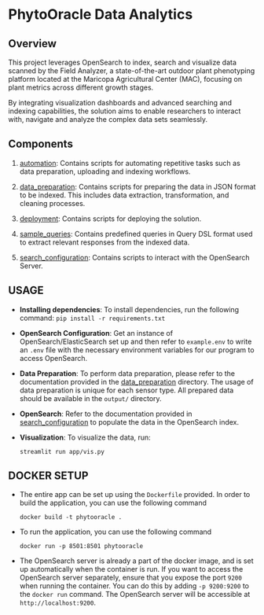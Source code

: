 # PhytoOracle Data Analytics

## Overview

This project leverages OpenSearch to index, search and visualize data scanned by the Field Analyzer, a state-of-the-art outdoor plant phenotyping platform located at the Maricopa Agricultural Center (MAC), focusing on plant metrics across different growth stages.

By integrating visualization dashboards and advanced searching and indexing capabilities, the solution aims to enable researchers to interact with, navigate and analyze the complex data sets seamlessly.

## Components

1. [automation](automation): Contains scripts for automating repetitive tasks such as data preparation, uploading and indexing workflows.

1. [data_preparation](data_preparation): Contains scripts for preparing the data in JSON format to be indexed. This includes data extraction, transformation, and cleaning processes.

1. [deployment](deployment): Contains scripts for deploying the solution.

1. [sample_queries](sample_queries): Contains predefined queries in Query DSL format used to extract relevant responses from the indexed data.

1. [search_configuration](search_configuration): Contains scripts to interact with the OpenSearch Server.


## USAGE

- **Installing dependencies**: To install dependencies, run the following command:
    ```pip install -r requirements.txt```

- **OpenSearch Configuration**: Get an instance of OpenSearch/ElasticSearch set up and then refer to `example.env` to write an `.env` file with the necessary environment variables for our program to access OpenSearch.

- **Data Preparation**: To perform data preparation, please refer to the documentation provided in the [data_preparation](data_preparation) directory. The usage of data preparation is unique for each sensor type. All prepared data should be available in the `output/` directory. 

- **OpenSearch**: Refer to the documentation provided in [search_configuration](search_configuration) to populate the data in the OpenSearch index.

- **Visualization**: To visualize the data, run:
    ```
    streamlit run app/vis.py
    ```

## DOCKER SETUP

- The entire app can be set up using the `Dockerfile` provided. In order to build the application, you can use the following command
    ```
    docker build -t phytooracle .
    ```
- To run the application, you can use the following command
    ```
    docker run -p 8501:8501 phytooracle
    ```
- The OpenSearch server is already a  part of the docker image, and is set up automatically when the container is run. If you want to access the OpenSearch server separately, ensure that you expose the port `9200` when running the container. You can do this by adding `-p 9200:9200` to the `docker run` command. The OpenSearch server will be accessible at `http://localhost:9200`.

